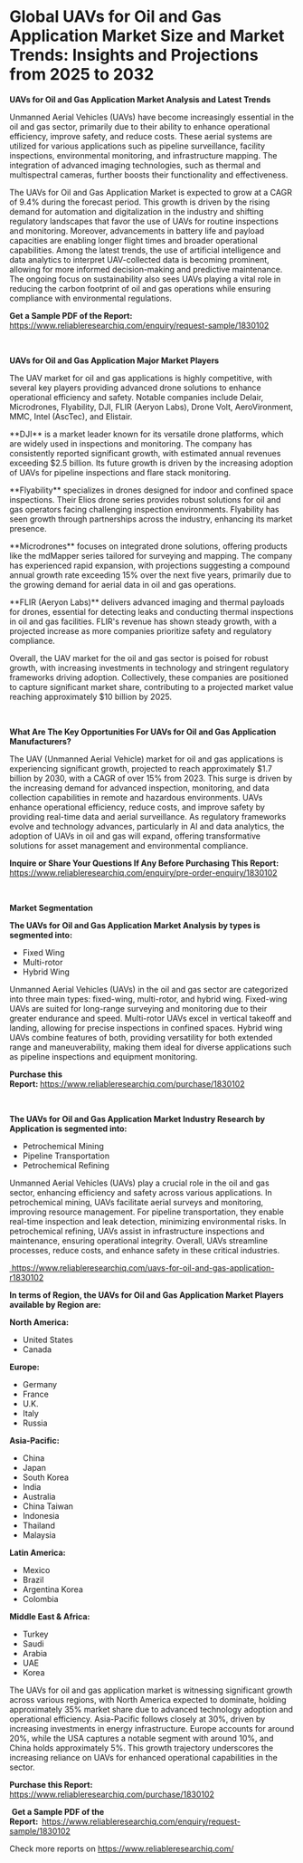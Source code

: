 <p><h1>Global UAVs for Oil and Gas Application Market Size and Market Trends: Insights and Projections from 2025 to 2032</h1></p><p><strong>UAVs for Oil and Gas Application Market Analysis and Latest Trends</strong></p>
<p><p>Unmanned Aerial Vehicles (UAVs) have become increasingly essential in the oil and gas sector, primarily due to their ability to enhance operational efficiency, improve safety, and reduce costs. These aerial systems are utilized for various applications such as pipeline surveillance, facility inspections, environmental monitoring, and infrastructure mapping. The integration of advanced imaging technologies, such as thermal and multispectral cameras, further boosts their functionality and effectiveness.</p><p>The UAVs for Oil and Gas Application Market is expected to grow at a CAGR of 9.4% during the forecast period. This growth is driven by the rising demand for automation and digitalization in the industry and shifting regulatory landscapes that favor the use of UAVs for routine inspections and monitoring. Moreover, advancements in battery life and payload capacities are enabling longer flight times and broader operational capabilities. Among the latest trends, the use of artificial intelligence and data analytics to interpret UAV-collected data is becoming prominent, allowing for more informed decision-making and predictive maintenance. The ongoing focus on sustainability also sees UAVs playing a vital role in reducing the carbon footprint of oil and gas operations while ensuring compliance with environmental regulations.</p></p>
<p><strong>Get a Sample PDF of the Report:&nbsp;</strong> <a href="https://www.reliableresearchiq.com/enquiry/request-sample/1830102?utm_campaign=2739&utm_medium=2&utm_source=Github&utm_content=ia&utm_term=12042025&utm_id=uavs-for-oil-and-gas-application">https://www.reliableresearchiq.com/enquiry/request-sample/1830102</a></p>
<p>&nbsp;</p>
<p><strong>UAVs for Oil and Gas Application Major Market Players</strong></p>
<p><p>The UAV market for oil and gas applications is highly competitive, with several key players providing advanced drone solutions to enhance operational efficiency and safety. Notable companies include Delair, Microdrones, Flyability, DJI, FLIR (Aeryon Labs), Drone Volt, AeroVironment, MMC, Intel (AscTec), and Elistair.</p><p>**DJI** is a market leader known for its versatile drone platforms, which are widely used in inspections and monitoring. The company has consistently reported significant growth, with estimated annual revenues exceeding $2.5 billion. Its future growth is driven by the increasing adoption of UAVs for pipeline inspections and flare stack monitoring.</p><p>**Flyability** specializes in drones designed for indoor and confined space inspections. Their Elios drone series provides robust solutions for oil and gas operators facing challenging inspection environments. Flyability has seen growth through partnerships across the industry, enhancing its market presence.</p><p>**Microdrones** focuses on integrated drone solutions, offering products like the mdMapper series tailored for surveying and mapping. The company has experienced rapid expansion, with projections suggesting a compound annual growth rate exceeding 15% over the next five years, primarily due to the growing demand for aerial data in oil and gas operations.</p><p>**FLIR (Aeryon Labs)** delivers advanced imaging and thermal payloads for drones, essential for detecting leaks and conducting thermal inspections in oil and gas facilities. FLIR's revenue has shown steady growth, with a projected increase as more companies prioritize safety and regulatory compliance.</p><p>Overall, the UAV market for the oil and gas sector is poised for robust growth, with increasing investments in technology and stringent regulatory frameworks driving adoption. Collectively, these companies are positioned to capture significant market share, contributing to a projected market value reaching approximately $10 billion by 2025.</p></p>
<p>&nbsp;</p>
<p><strong>What Are The Key Opportunities For UAVs for Oil and Gas Application Manufacturers?</strong></p>
<p><p>The UAV (Unmanned Aerial Vehicle) market for oil and gas applications is experiencing significant growth, projected to reach approximately $1.7 billion by 2030, with a CAGR of over 15% from 2023. This surge is driven by the increasing demand for advanced inspection, monitoring, and data collection capabilities in remote and hazardous environments. UAVs enhance operational efficiency, reduce costs, and improve safety by providing real-time data and aerial surveillance. As regulatory frameworks evolve and technology advances, particularly in AI and data analytics, the adoption of UAVs in oil and gas will expand, offering transformative solutions for asset management and environmental compliance.</p></p>
<p><strong>Inquire or Share Your Questions If Any Before Purchasing This Report:</strong> <a href="https://www.reliableresearchiq.com/enquiry/pre-order-enquiry/1830102?utm_campaign=2739&utm_medium=2&utm_source=Github&utm_content=ia&utm_term=12042025&utm_id=uavs-for-oil-and-gas-application">https://www.reliableresearchiq.com/enquiry/pre-order-enquiry/1830102</a></p>
<p>&nbsp;</p>
<p><strong>Market Segmentation</strong></p>
<p><strong>The UAVs for Oil and Gas Application Market Analysis by types is segmented into:</strong></p>
<p><ul><li>Fixed Wing</li><li>Multi-rotor</li><li>Hybrid Wing</li></ul></p>
<p><p>Unmanned Aerial Vehicles (UAVs) in the oil and gas sector are categorized into three main types: fixed-wing, multi-rotor, and hybrid wing. Fixed-wing UAVs are suited for long-range surveying and monitoring due to their greater endurance and speed. Multi-rotor UAVs excel in vertical takeoff and landing, allowing for precise inspections in confined spaces. Hybrid wing UAVs combine features of both, providing versatility for both extended range and maneuverability, making them ideal for diverse applications such as pipeline inspections and equipment monitoring.</p></p>
<p><strong>Purchase this Report:&nbsp;</strong><a href="https://www.reliableresearchiq.com/purchase/1830102?utm_campaign=2739&utm_medium=2&utm_source=Github&utm_content=ia&utm_term=12042025&utm_id=uavs-for-oil-and-gas-application">https://www.reliableresearchiq.com/purchase/1830102</a></p>
<p>&nbsp;</p>
<p><strong>The UAVs for Oil and Gas Application Market Industry Research by Application is segmented into:</strong></p>
<p><ul><li>Petrochemical Mining</li><li>Pipeline Transportation</li><li>Petrochemical Refining</li></ul></p>
<p><p>Unmanned Aerial Vehicles (UAVs) play a crucial role in the oil and gas sector, enhancing efficiency and safety across various applications. In petrochemical mining, UAVs facilitate aerial surveys and monitoring, improving resource management. For pipeline transportation, they enable real-time inspection and leak detection, minimizing environmental risks. In petrochemical refining, UAVs assist in infrastructure inspections and maintenance, ensuring operational integrity. Overall, UAVs streamline processes, reduce costs, and enhance safety in these critical industries. </p></p>
<p><a href="https://www.reliableresearchiq.com/uavs-for-oil-and-gas-application-r1830102?utm_campaign=2739&utm_medium=2&utm_source=Github&utm_content=ia&utm_term=12042025&utm_id=uavs-for-oil-and-gas-application">&nbsp;https://www.reliableresearchiq.com/uavs-for-oil-and-gas-application-r1830102</a></p>
<p><strong>In terms of Region, the UAVs for Oil and Gas Application Market Players available by Region are:</strong></p>
<p>
    <p> <strong> North America: </strong>
        <ul>
            <li>United States</li>
            <li>Canada</li>
        </ul>
        </p> 
    <p> <strong> Europe: </strong>
        <ul>
            <li>Germany</li>
            <li>France</li>
            <li>U.K.</li>
            <li>Italy</li>
            <li>Russia</li>
        </ul>
        </p> 
    <p> <strong> Asia-Pacific: </strong>
        <ul>
            <li>China</li>
            <li>Japan</li>
            <li>South Korea</li>
            <li>India</li>
            <li>Australia</li>
            <li>China Taiwan</li>
            <li>Indonesia</li>
            <li>Thailand</li>
            <li>Malaysia</li>
        </ul>
        </p> 
    <p> <strong> Latin America: </strong>
        <ul>
            <li>Mexico</li>
            <li>Brazil</li>
            <li>Argentina Korea</li>
            <li>Colombia</li>
        </ul>
        </p> 
    <p> <strong> Middle East & Africa: </strong>
        <ul>
            <li>Turkey</li>
            <li>Saudi</li>
            <li>Arabia</li>
            <li>UAE</li>
            <li>Korea</li>
        </ul>
    </p>
    </p>
<p><p>The UAVs for oil and gas application market is witnessing significant growth across various regions, with North America expected to dominate, holding approximately 35% market share due to advanced technology adoption and operational efficiency. Asia-Pacific follows closely at 30%, driven by increasing investments in energy infrastructure. Europe accounts for around 20%, while the USA captures a notable segment with around 10%, and China holds approximately 5%. This growth trajectory underscores the increasing reliance on UAVs for enhanced operational capabilities in the sector.</p></p>
<p><strong>Purchase this Report: </strong><a href="https://www.reliableresearchiq.com/purchase/1830102?utm_campaign=2739&utm_medium=2&utm_source=Github&utm_content=ia&utm_term=12042025&utm_id=uavs-for-oil-and-gas-application">https://www.reliableresearchiq.com/purchase/1830102</a></p>
<p>&nbsp;<strong>Get a Sample PDF of the Report:&nbsp;&nbsp;</strong><a href="https://www.reliableresearchiq.com/enquiry/request-sample/1830102?utm_campaign=2739&utm_medium=2&utm_source=Github&utm_content=ia&utm_term=12042025&utm_id=uavs-for-oil-and-gas-application">https://www.reliableresearchiq.com/enquiry/request-sample/1830102</a></p>
<p><strong></strong></p>
<p>Check more reports on <a href="https://www.reliableresearchiq.com/?utm_campaign=2739&utm_medium=2&utm_source=Github&utm_content=ia&utm_term=12042025&utm_id=uavs-for-oil-and-gas-application">https://www.reliableresearchiq.com/</a></p>